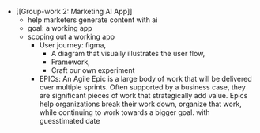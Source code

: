 - [[Group-work 2: Marketing AI App]]
	- help marketers generate content with ai
	- goal: a working app
	- scoping out a working app
		- User journey: figma,
			- A diagram that visually illustrates the user flow,
			- Framework,
			- Craft our own experiment
		- EPICs: An Agile Epic is a large body of work that will be delivered over multiple sprints. Often supported by a business case, they are significant pieces of work that strategically add value. Epics help organizations break their work down, organize that work, while continuing to work towards a bigger goal. with guesstimated date